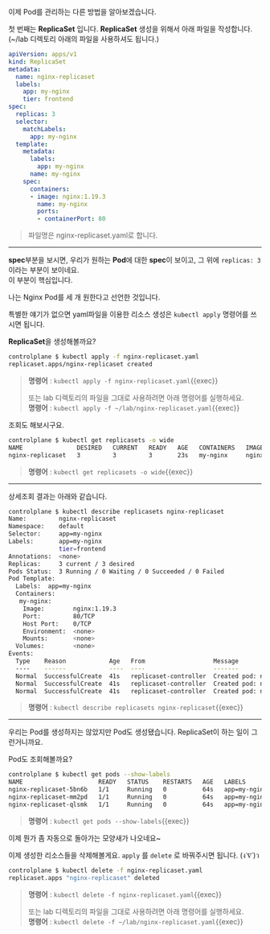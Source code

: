 
이제 Pod를 관리하는 다른 방법을 알아보겠습니다.

첫 번째는 **ReplicaSet** 입니다. **ReplicaSet** 생성을 위해서 아래 파일을 작성합니다. (~/lab 디렉토리 아래의 파일을 사용하셔도 됩니다.)

```yaml
apiVersion: apps/v1
kind: ReplicaSet
metadata:
  name: nginx-replicaset
  labels:
    app: my-nginx
    tier: frontend
spec:
  replicas: 3
  selector:
    matchLabels:
      app: my-nginx
  template:
    metadata:
      labels:
        app: my-nginx
      name: my-nginx
    spec:
      containers:
      - image: nginx:1.19.3
        name: my-nginx
        ports:
        - containerPort: 80
```

> 파일명은 nginx-replicaset.yaml로 합니다.

---

**spec**부분을 보시면, 우리가 원하는 **Pod**에 대한 **spec**이 보이고, 그 위에 `replicas: 3` 이라는 부분이 보이네요.  
이 부분이 핵심입니다.

나는 Nginx Pod를 세 개 원한다고 선언한 것입니다.

특별한 얘기가 없으면 yaml파일을 이용한 리소스 생성은 `kubectl apply` 명령어를 쓰시면 됩니다.

**ReplicaSet**을 생성해볼까요?

```bash
controlplane $ kubectl apply -f nginx-replicaset.yaml
replicaset.apps/nginx-replicaset created
```

> **명령어** : `kubectl apply -f nginx-replicaset.yaml`{{exec}}
>   
> 또는 lab 디렉토리의 파일을 그대로 사용하려면 아래 명령어를 실행하세요.  
> **명령어** : `kubectl apply -f ~/lab/nginx-replicaset.yaml`{{exec}}

조회도 해보시구요.

```bash
controlplane $ kubectl get replicasets -o wide
NAME               DESIRED   CURRENT   READY   AGE   CONTAINERS   IMAGES         SELECTOR
nginx-replicaset   3         3         3       23s   my-nginx     nginx:1.19.3   app=my-nginx
```

> **명령어** : `kubectl get replicasets -o wide`{{exec}}

---

상세조회 결과는 아래와 같습니다.

```bash
controlplane $ kubectl describe replicasets nginx-replicaset
Name:         nginx-replicaset
Namespace:    default
Selector:     app=my-nginx
Labels:       app=my-nginx
              tier=frontend
Annotations:  <none>
Replicas:     3 current / 3 desired
Pods Status:  3 Running / 0 Waiting / 0 Succeeded / 0 Failed
Pod Template:
  Labels:  app=my-nginx
  Containers:
   my-nginx:
    Image:        nginx:1.19.3
    Port:         80/TCP
    Host Port:    0/TCP
    Environment:  <none>
    Mounts:       <none>
  Volumes:        <none>
Events:
  Type    Reason            Age   From                   Message
  ----    ------            ----  ----                   -------
  Normal  SuccessfulCreate  41s   replicaset-controller  Created pod: nginx-replicaset-mm2pd
  Normal  SuccessfulCreate  41s   replicaset-controller  Created pod: nginx-replicaset-5bn6b
  Normal  SuccessfulCreate  41s   replicaset-controller  Created pod: nginx-replicaset-qlsmk
```

> **명령어** : `kubectl describe replicasets nginx-replicaset`{{exec}}

---

우리는 Pod를 생성하지는 않았지만 Pod도 생성됐습니다.
ReplicaSet이 하는 일이 그런거니까요.

Pod도 조회해볼까요?

```bash
controlplane $ kubectl get pods --show-labels
NAME                     READY   STATUS    RESTARTS   AGE   LABELS
nginx-replicaset-5bn6b   1/1     Running   0          64s   app=my-nginx
nginx-replicaset-mm2pd   1/1     Running   0          64s   app=my-nginx
nginx-replicaset-qlsmk   1/1     Running   0          64s   app=my-nginx
```

> **명령어** : `kubectl get pods --show-labels`{{exec}}

이제 뭔가 좀 자동으로 돌아가는 모양새가 나오네요~

이제 생성한 리소스들을 삭제해볼게요.
`apply` 를 `delete` 로 바꿔주시면 됩니다. (ง˙∇˙)ว

```bash
controlplane $ kubectl delete -f nginx-replicaset.yaml
replicaset.apps "nginx-replicaset" deleted
```

> **명령어** : `kubectl delete -f nginx-replicaset.yaml`{{exec}}
>   
> 또는 lab 디렉토리의 파일을 그대로 사용하려면 아래 명령어를 실행하세요.  
> **명령어** : `kubectl delete -f ~/lab/nginx-replicaset.yaml`{{exec}}